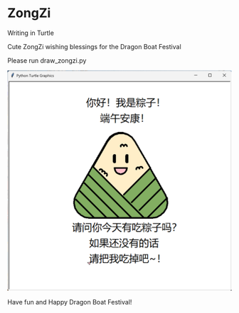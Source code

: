 # ZongZi
Writing in Turtle

Cute ZongZi wishing blessings for the Dragon Boat Festival

Please run draw_zongzi.py

![粽子图片](PythonProject5/image.png)

Have fun and Happy Dragon Boat Festival!
